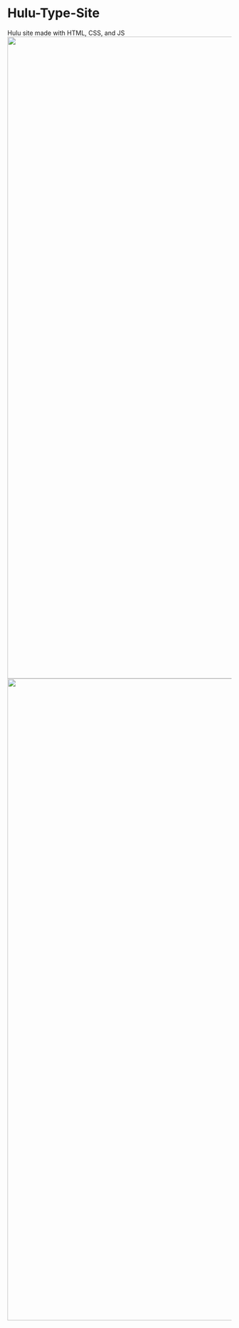 # Hulu-Type-Site

Hulu site made with HTML, CSS, and JS
<img width="1440" alt="" src="">
<img width="1440" alt="" src="">
